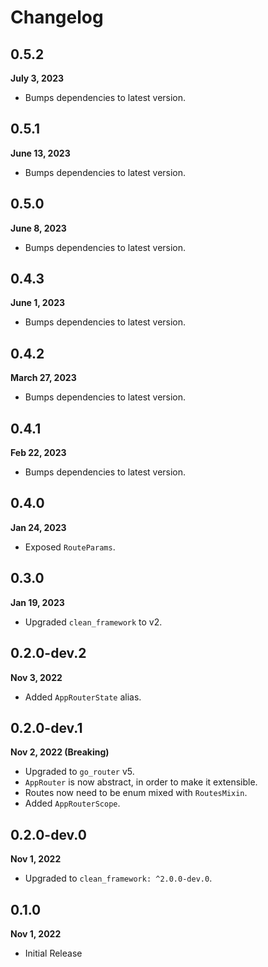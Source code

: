 # Changelog
## 0.5.2
**July 3, 2023**
- Bumps dependencies to latest version.

## 0.5.1
**June 13, 2023**
- Bumps dependencies to latest version.

## 0.5.0
**June 8, 2023**
- Bumps dependencies to latest version.

## 0.4.3
**June 1, 2023**
- Bumps dependencies to latest version.

## 0.4.2
**March 27, 2023**
- Bumps dependencies to latest version.

## 0.4.1
**Feb 22, 2023**
- Bumps dependencies to latest version.

## 0.4.0
**Jan 24, 2023**
- Exposed `RouteParams`.

## 0.3.0
**Jan 19, 2023**
- Upgraded `clean_framework` to v2.

## 0.2.0-dev.2
**Nov 3, 2022**
- Added `AppRouterState` alias.

## 0.2.0-dev.1
**Nov 2, 2022 (Breaking)**
- Upgraded to `go_router` v5.
- `AppRouter` is now abstract, in order to make it extensible.
- Routes now need to be enum mixed with `RoutesMixin`.
- Added `AppRouterScope`.

## 0.2.0-dev.0
**Nov 1, 2022**
- Upgraded to `clean_framework: ^2.0.0-dev.0`.

## 0.1.0
**Nov 1, 2022**
- Initial Release